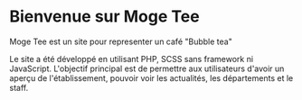 # Bienvenue sur Moge Tee
Moge Tee est un site pour representer un café "Bubble tea"

Le site a été développé en utilisant PHP, SCSS sans framework ni JavaScript.
L'objectif principal est de permettre aux utilisateurs d'avoir un aperçu de l'établissement, pouvoir voir les actualités, les départements et le staff.
